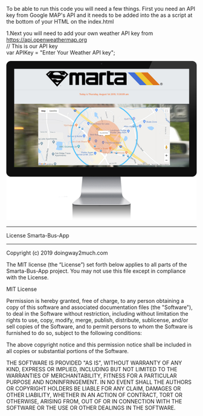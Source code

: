 To be able to run this code you will need a few things.  First you need an API key from Google MAP's API and it needs to be added into the as a script at the bottom of your HTML on the index.html  

<script async defer src="https://maps.googleapis.com/maps/api/js?key=YOUR KEY GOES HERE"&callback=initMap"></script>

1.Next you will need to add your own weather API key from https://api.openweathermap.org  
// This is our API key  
var APIKey = "Enter Your Weather API key";  

![ProjectOne](https://github.com/doingway2much/Bootstrap-Portfolio/blob/master/assets/img/smarta.jpg?raw=true)


***
License
Smarta-Bus-App
***

Copyright (c) 2019 doingway2much.com

The MIT license (the “License”) set forth below applies to all parts of the Smarta-Bus-App project. You may not use this file except in compliance with the License.

MIT License

Permission is hereby granted, free of charge, to any person obtaining a copy of this software and associated documentation files (the "Software"), to deal in the Software without restriction, including without limitation the rights to use, copy, modify, merge, publish, distribute, sublicense, and/or sell copies of the Software, and to permit persons to whom the Software is furnished to do so, subject to the following conditions:

The above copyright notice and this permission notice shall be included in all copies or substantial portions of the Software.

THE SOFTWARE IS PROVIDED "AS IS", WITHOUT WARRANTY OF ANY KIND, EXPRESS OR IMPLIED, INCLUDING BUT NOT LIMITED TO THE WARRANTIES OF MERCHANTABILITY, FITNESS FOR A PARTICULAR PURPOSE AND NONINFRINGEMENT. IN NO EVENT SHALL THE AUTHORS OR COPYRIGHT HOLDERS BE LIABLE FOR ANY CLAIM, DAMAGES OR OTHER LIABILITY, WHETHER IN AN ACTION OF CONTRACT, TORT OR OTHERWISE, ARISING FROM, OUT OF OR IN CONNECTION WITH THE SOFTWARE OR THE USE OR OTHER DEALINGS IN THE SOFTWARE.
